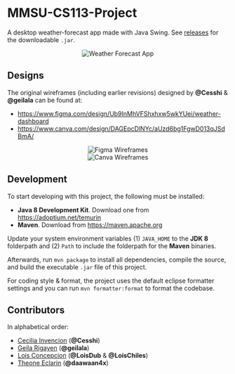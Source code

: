 # MMSU-CS113-Project

A desktop weather-forecast app made with Java Swing. See [releases](https://github.com/daawaan4x/weather-app/releases/tag/v1.0) for the downloadable `.jar`.

<div align="center">
	<img src="./assets/weatherforecast-animation.gif" alt="Weather Forecast App">
</div>

## Designs

The original wireframes (including earlier revisions) designed by **@Cesshi** & **@geilala** can be found at:

- https://www.figma.com/design/Ub9InMhVFShxhxw5wkYUei/weather-dashboard
- https://www.canva.com/design/DAGEpcDlNYc/aUzd6bg1FgwD013qJSdBmA/

<div align="center">
	<img src="./assets/figma-wireframes.jpg" alt="Figma Wireframes">
</div>
<div align="center">
	<img src="./assets/canva-wireframes.jpg" alt="Canva Wireframes">
</div>

## Development

To start developing with this project, the following must be installed:

- **Java 8 Development Kit**. Download one from https://adoptium.net/temurin
- **Maven**. Download from https://maven.apache.org

Update your system environment variables (1) `JAVA_HOME` to the **JDK 8** folderpath and (2) `Path` to include the folderpath for the **Maven** binaries.

Afterwards, run `mvn package` to install all dependencies, compile the source, and build the executable `.jar` file of this project.

For coding style & format, the project uses the default eclipse formatter settings and you can run `mvn formatter:format` to format the codebase.

## Contributors

In alphabetical order:

- [Cecilia Invencion](https://github.com/Cesshi) (**@Cesshi**)
- [Geila Rigayen](https://github.com/geilala) (**@geilala**)
- [Lois Concepcion](https://github.com/LoisDub) (**@LoisDub** & **@LoisChiles**)
- [Theone Eclarin](https://github.com/daawaan4x) (**@daawaan4x**)
